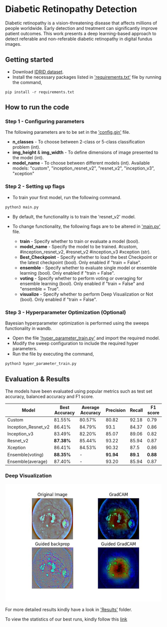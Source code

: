 # Diabetic Retinopathy Detection
Diabetic retinopathy is a vision-threatening disease that affects millions of people worldwide. Early detection and treatment can significantly improve patient outcomes. This work presents a deep learning-based approach to detect referable and non-referable diabetic retinopathy in digital fundus images.

## Getting started

- Download [IDRID dataset](https://www.kaggle.com/datasets/mariaherrerot/idrid-dataset).
- Install the necessary packages listed in ['requirements.txt'](https://github.tik.uni-stuttgart.de/iss/dl-lab-22w-team04/blob/master/requirements.txt) file by running the command,
  
```
pip install -r requirements.txt
``` 
## How to run the code
### Step 1 - Configuring parameters

The following parameters are to be set in the ['config.gin'](https://github.com/tombjay/DL-Diabetic-Retinopathy-Detection/blob/main/configs/config.gin) file.
    
  - **n_classes** - To choose between 2-class or 5-class classification problem (int).
  - **img_height** & **img_width** - To define dimensions of image presented to the model (int).
  - **model_name** - To choose between different models (int). Available models: "custom", "inception_resnet_v2", "resnet_v2", "inception_v3", "xception" 

### Step 2 - Setting up flags

- To train your first model, run the following command.

```python
python3 main.py
```
- By default, the functionality is to train the 'resnet_v2' model.

- To change functionality, the following flags are to be altered in ['main.py'](https://github.com/tombjay/DL-Diabetic-Retinopathy-Detection/blob/main/main.py) file.
  
  - __train__ - Specify whether to train or evaluate a model (bool).
  - __model_name__ - Specify the model to be trained. #custom, #inception_resnet_v2, #resnet_v2 #inception_v3 #xception (str).
  - __Best_Checkpoint__ - Specify whether to load the best Checkpoint or the latest checkpoint (bool). Only enabled if "train = False".
  - __ensemble__ - Specify whether to evaluate single model or ensemble learning (bool). Only enabled if "train = False".
  - __voting__ - Specify whether to perform voting or overaging for ensemble learning (bool). Only enabled if "train = False" and "ensemble = True".
  - __visualize__ - Specify whether to perform Deep Visualization or Not (bool). Only enabled if "train = False".

### Step 3 - Hyperparameter Optimization (Optional)

Bayesian hyperparameter optimization is performed using the sweeps functionality in wandb. 

  - Open the file ['hyper_parameter_train.py'](https://github.com/tombjay/DL-Diabetic-Retinopathy-Detection/blob/main/hyper_parameter_train.py) and import the required model.
  - Modify the sweep configuration to include the required hyper parameters.
  - Run the file by executing the command,

```python
python3 hyper_parameter_train.py
```
## Evaluation & Results

The models have been evaluated using popular metrics such as test set accuracy, balanced accuracy and F1 score.

Model | Best Accuracy | Average Accuracy | Precision | Recall | F1 score 
--- | --- | --- | --- | --- | --- 
Custom | 81.55% | 80.57% | 80.82 | 92.18 | 0.79 
Inception_Resnet_v2 | 86.41% | 84.79% | 93.1 | 84.37 | 0.86 
Inception_v3 | 83.49% | 82.20% | 85.07 | 89.06 | 0.82
Resnet_v2 | **87.38%** | 85.44% | 93.22 | 85.94 | 0.87
Xception | 86.41% | 84.53% | 90.32 | 87.5 | 0.86
Ensemble(voting) | **88.35%** | - | **91.94** | **89.1** | **0.88**
Ensemble(average) | 87.40% | - | 93.20 | 85.94 | 0.87

### Deep Visualization

![Gradcam_xception](https://github.com/tombjay/DL-Diabetic-Retinopathy-Detection/blob/main/Results/xception/vis.jpg)

For more detailed results kindly have a look in ['Results'](https://github.com/tombjay/DL-Diabetic-Retinopathy-Detection/tree/main/Results) folder.

To view the statistics of our best runs, kindly follow this [link](https://wandb.ai/team_4_dl/Diabetic_Retinopathy_Best%20Runs?workspace=default)
